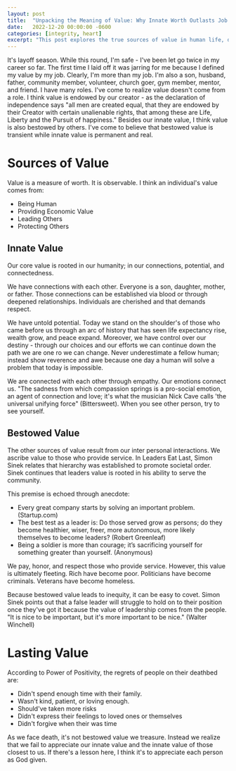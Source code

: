 ```yaml
---
layout: post
title:  "Unpacking the Meaning of Value: Why Innate Worth Outlasts Job Titles"
date:   2022-12-20 00:00:00 -0600
categories: [integrity, heart]
excerpt: "This post explores the true sources of value in human life, distinguishing between innate value, which is rooted in our humanity and connections with others, and bestowed value, which is based on economic or social status. I argue that appreciating and valuing each person as God-given is key to recognizing and honoring our own innate worth and that of others."
---
```

It's layoff season.  While this round, I'm safe - I've been let go twice in my career so far.  The first time I laid off it was jarring for me because I defined my value by my job.  Clearly, I'm more than my job.  I'm also a son, husband, father, community member, volunteer, church goer, gym member, mentor, and friend.  I have many roles.  I've come to realize value doesn't come from a role.  I think value is endowed by our creator - as the declaration of independence says "all men are created equal, that they are endowed by their Creator with certain unalienable rights, that among these are Life, Liberty and the Pursuit of happiness."  Besides our innate value, I think value is also bestowed by others.  I've come to believe that bestowed value is transient while innate value is permanent and real.

# Sources of Value
Value is a measure of worth.  It is observable.  I think an individual's value comes from:
- Being Human
- Providing Economic Value
- Leading Others
- Protecting Others

## Innate Value
Our core value is rooted in our humanity; in our connections, potential, and connectedness.  

We have connections with each other.  Everyone is a son, daughter, mother, or father.  Those connections can be established via blood or through deepened relationships.  Individuals are cherished and that demands respect.

We have untold potential.  Today we stand on the shoulder's of those who came before us through an arc of history that has seen life expectancy rise, wealth grow, and peace expand.  Moreover, we have control over our destiny - through our choices and our efforts we can continue down the path we are one ro we can change.  Never underestimate a fellow human; instead show reverence and awe because one day a human will solve a problem that today is impossible.

We are connected with each other through empathy.  Our emotions connect us.  "The sadness from which compassion springs is a pro-social emotion, an agent of connection and love; it's what the musician Nick Cave calls 'the universal unifying force" (Bittersweet).  When you see other person, try to see yourself.

## Bestowed Value
The other sources of value result from our inter personal interactions.  We ascribe value to those who provide service.  In Leaders Eat Last, Simon Sinek relates that hierarchy was established to promote societal order.  Sinek continues that leaders value is rooted in his ability to serve the community.  

This premise is echoed through anecdote:
- Every great company starts by solving an important problem. (Startup.com)
- The best test as a leader is: Do those served grow as persons; do they become healthier, wiser, freer, more autonomous, more likely themselves to become leaders? (Robert Greenleaf)
- Being a soldier is more than courage; it’s sacrificing yourself for something greater than yourself. (Anonymous)

We pay, honor, and respect those who provide service.  However, this value is ultimately fleeting.  Rich have become poor.  Politicians have become criminals.  Veterans have become homeless.  

Because bestowed value leads to inequity, it can be easy to covet.  Simon Sinek points out that a false leader will struggle to hold on to their position once they've got it because the value of leadership comes from the people. "It is nice to be important, but it's more important to be nice." (Walter Winchell)

# Lasting Value
According to Power of Positivity, the regrets of people on their deathbed are:
- Didn't spend enough time with their family.
- Wasn't kind, patient, or loving enough.
- Should've taken more risks
- Didn't express their feelings to loved ones or themselves
- Didn't forgive when their was time

As we face death, it's not bestowed value we treasure.  Instead we realize that we fail to appreciate our innate value and the innate value of those closest to us.  If there's a lesson here, I think it's to appreciate each person as God given.